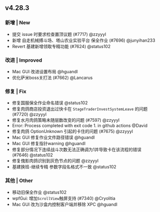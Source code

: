 ## v4.28.3

### 新增 | New

- 提交 issue 时要求检查置顶议题 (#7717) @zzyyyl
- 新增 自走机械搏斗场、塔山农业实验平台 保全作业 (#7696) @junyihan233
- Revert 基建新增领取专精功能 (#7624) @status102

### 改进 | Improved

- Mac GUI 改进设置布局 @hguandl
- 优化萨米boss关打法 (#7662) @Lancarus

### 修复 | Fix

- 修复国服保全作业命名错误 @status102
- 修复肉鸽商店投资退出过快卡在 `StageTraderInvestSystemLeave` 的问题 (#7720) @zzyyyl
- 修复水月肉鸽策略未随层数改变的问题 (#7597) @zzyyyl
- Error: Process completed with exit code 1. in github actions @David
- 修复肉鸽 OptionUnknown 引起的卡住的问题 (#7675) @zzyyyl
- Mac GUI 修复作业文件路径错误 @hguandl
- Mac GUI 修复指针warning @hguandl
- 修复部分情况下连续战斗次数无法正确调为1并导致卡在该流程的错误 (#7646) @status102
- 修复傀影肉鸽识别到灰色节点的问题 @zzyyyl
- 基建换班-继续专精 参数字段名格式不一致 @status102

### 其他 | Other

- 移动旧保全作业 @status102
- wpfGui: 增加`ScrollView`触屏支持 (#7340) @Cryolitia
- Mac GUI 改为沙盒内控制客户端并移除 XPC @hguandl
